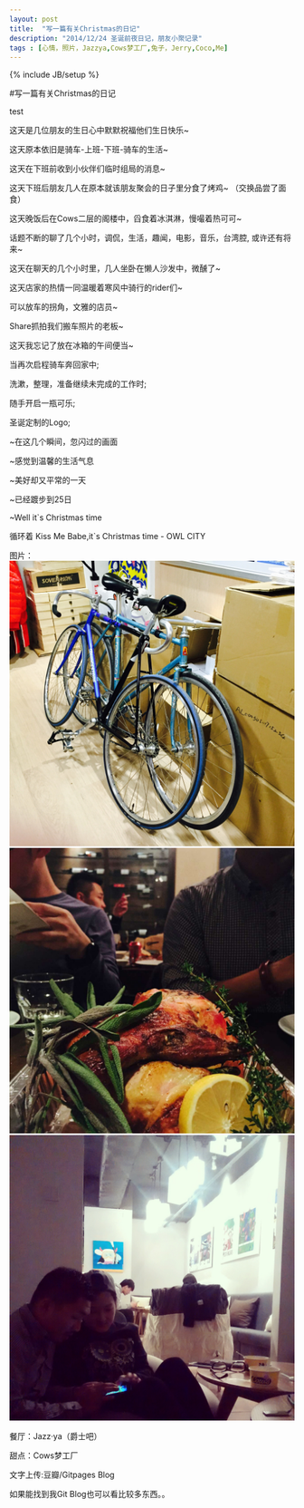 ```yaml
---
layout: post
title:  "写一篇有关Christmas的日记"
description: "2014/12/24 圣诞前夜日记，朋友小聚记录"
tags : [心情，照片，Jazzya,Cows梦工厂,兔子，Jerry,Coco,Me]
---
```

{% include JB/setup %}

#写一篇有关Christmas的日记

test

这天是几位朋友的生日心中默默祝福他们生日快乐~

这天原本依旧是骑车-上班-下班-骑车的生活~

这天在下班前收到小伙伴们临时组局的消息~

这天下班后朋友几人在原本就该朋友聚会的日子里分食了烤鸡~
（交换品尝了面食）

这天晚饭后在Cows二层的阁楼中，舀食着冰淇淋，慢嘬着热可可~

话题不断的聊了几个小时，调侃，生活，趣闻，电影，音乐，台湾腔, 或许还有将来~

这天在聊天的几个小时里，几人坐卧在懒人沙发中，微醺了~

这天店家的热情一同温暖着寒风中骑行的rider们~

可以放车的拐角，文雅的店员~

Share抓拍我们搬车照片的老板~

这天我忘记了放在冰箱的午间便当~

当再次启程骑车奔回家中;

洗漱，整理，准备继续未完成的工作时;

随手开启一瓶可乐;

圣诞定制的Logo;

~在这几个瞬间，忽闪过的画面

~感觉到温馨的生活气息

~美好却又平常的一天

~已经踱步到25日


~Well it`s Christmas time

循环着 Kiss Me Babe,it`s Christmas time - OWL CITY


图片：
![](../images/christmas-2014-12-24-bike.jpg)
![](../images/christmas-2014-12-24.jpg)
![](../images/christmas-2014-12-24-2.jpg)

餐厅：Jazz·ya（爵士吧）

甜点：Cows梦工厂

文字上传:豆瓣/Gitpages Blog


如果能找到我Git Blog也可以看比较多东西。。
